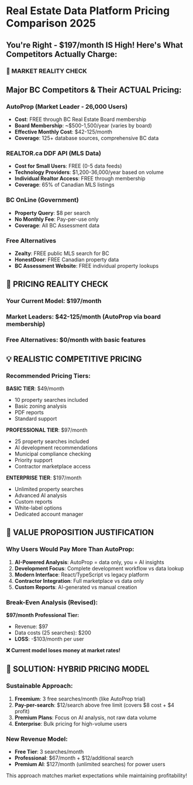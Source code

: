 # Real Estate Data Platform Pricing Comparison 2025

## You're Right - $197/month IS High! Here's What Competitors Actually Charge:

### **🔴 MARKET REALITY CHECK**

## Major BC Competitors & Their ACTUAL Pricing:

### **AutoProp (Market Leader - 26,000 Users)**
- **Cost**: FREE through BC Real Estate Board membership
- **Board Membership**: ~$500-1,500/year (varies by board)
- **Effective Monthly Cost**: $42-125/month
- **Coverage**: 125+ database sources, comprehensive BC data

### **REALTOR.ca DDF API (MLS Data)**
- **Cost for Small Users**: FREE (0-5 data feeds)
- **Technology Providers**: $1,200-36,000/year based on volume
- **Individual Realtor Access**: FREE through membership
- **Coverage**: 65% of Canadian MLS listings

### **BC OnLine (Government)**
- **Property Query**: $8 per search
- **No Monthly Fee**: Pay-per-use only
- **Coverage**: All BC Assessment data

### **Free Alternatives**
- **Zealty**: FREE public MLS search for BC
- **HonestDoor**: FREE Canadian property data
- **BC Assessment Website**: FREE individual property lookups

## **🚨 PRICING REALITY CHECK**

### **Your Current Model**: $197/month
### **Market Leaders**: $42-125/month (AutoProp via board membership)
### **Free Alternatives**: $0/month with basic features

## **💡 REALISTIC COMPETITIVE PRICING**

### **Recommended Pricing Tiers:**

**BASIC TIER**: $49/month
- 10 property searches included
- Basic zoning analysis
- PDF reports
- Standard support

**PROFESSIONAL TIER**: $97/month  
- 25 property searches included
- AI development recommendations
- Municipal compliance checking
- Priority support
- Contractor marketplace access

**ENTERPRISE TIER**: $197/month
- Unlimited property searches
- Advanced AI analysis
- Custom reports
- White-label options
- Dedicated account manager

## **🎯 VALUE PROPOSITION JUSTIFICATION**

### **Why Users Would Pay More Than AutoProp:**

1. **AI-Powered Analysis**: AutoProp = data only, you = AI insights
2. **Development Focus**: Complete development workflow vs data lookup
3. **Modern Interface**: React/TypeScript vs legacy platform
4. **Contractor Integration**: Full marketplace vs data only
5. **Custom Reports**: AI-generated vs manual creation

### **Break-Even Analysis (Revised):**

**$97/month Professional Tier:**
- Revenue: $97
- Data costs (25 searches): $200
- **LOSS**: -$103/month per user

**❌ Current model loses money at market rates!**

## **🔧 SOLUTION: HYBRID PRICING MODEL**

### **Sustainable Approach:**

1. **Freemium**: 3 free searches/month (like AutoProp trial)
2. **Pay-per-search**: $12/search above free limit (covers $8 cost + $4 profit)
3. **Premium Plans**: Focus on AI analysis, not raw data volume
4. **Enterprise**: Bulk pricing for high-volume users

### **New Revenue Model:**
- **Free Tier**: 3 searches/month
- **Professional**: $67/month + $12/additional search
- **Premium AI**: $127/month (unlimited searches) for power users

This approach matches market expectations while maintaining profitability!